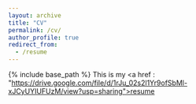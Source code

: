 ```yaml
---
layout: archive
title: "CV"
permalink: /cv/
author_profile: true
redirect_from:
  - /resume
---
```


{% include base_path %}
This is my <a href : "https://drive.google.com/file/d/1rJu_02s2l1Yr9ofSbMl-xJCyUYIUFUzM/view?usp=sharing">resume</a>

  
